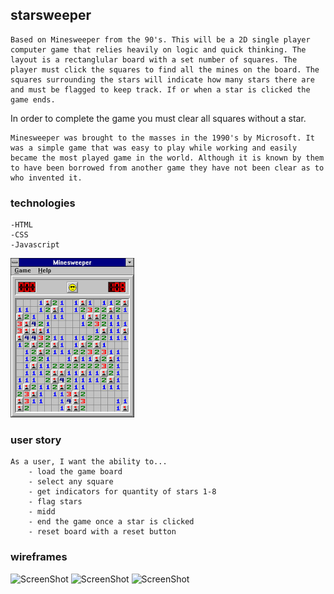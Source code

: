 ## starsweeper

	Based on Minesweeper from the 90's. This will be a 2D single player computer game that relies heavily on logic and quick thinking. The layout is a rectanglular board with a set number of squares. The player must click the squares to find all the mines on the board. The squares surrounding the stars will indicate how many stars there are and must be flagged to keep track. If or when a star is clicked the game ends.
In order to complete the game you must clear all squares without a star.

	Minesweeper was brought to the masses in the 1990's by Microsoft. It was a simple game that was easy to play while working and easily became the most played game in the world. Although it is known by them to have been borrowed from another game they have not been clear as to who invented it. 
	
### technologies 
	-HTML
	-CSS
	-Javascript
	
![ScreenShot](img/ogminesweeper.png)

### user story
	As a user, I want the ability to...
		- load the game board
		- select any square
		- get indicators for quantity of stars 1-8
		- flag stars
		- midd
		- end the game once a star is clicked
		- reset board with a reset button
		
### wireframes
![ScreenShot](findingstars.jpg)
![ScreenShot](flagging.jpg)
![ScreenShot](endgame.jpg)

